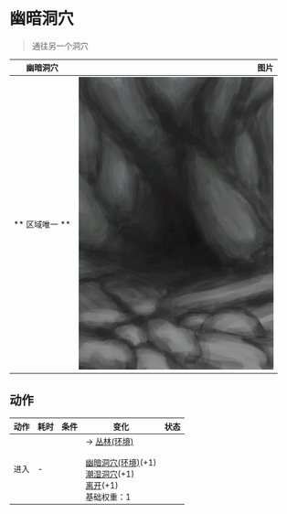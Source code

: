 # 幽暗洞穴  
> 通往另一个洞穴  
  
  幽暗洞穴  |   图片   
 ----  |  ----:   
 ** 区域唯一 **  |  ![](Sprite/CaveEntrance.png)   
  
## 动作  
动作  |  耗时  |  条件  |  变化  |  状态  
----  |  ----  |  ----  |  ----  |  ----  
进入<br>  |  -  |    |  → [丛林(环境)](Env_Jungle.md)<br><br>[幽暗洞穴(环境)](Env_CaveDark.md)(+1)<br>[潮湿洞穴](DarkCaveCaveExit.md)(+1)<br>[离开](DarkCaveExit.md)(+1)<br>基础权重：1<br>  |    
